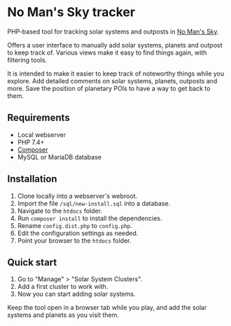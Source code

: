 # No Man's Sky tracker

PHP-based tool for tracking solar systems and outposts in [No Man's Sky](https://www.nomanssky.com/).

Offers a user interface to manually add solar systems, planets and outpost 
to keep track of. Various views make it easy to find things again, with
filtering tools.

It is intended to make it easier to keep track of noteworthy things while
you explore. Add detailed comments on solar systems, planets, outposts and
more. Save the position of planetary POIs to have a way to get back to them. 

## Requirements

- Local webserver
- PHP 7.4+
- [Composer](https://getcomposer.org/)
- MySQL or MariaDB database

## Installation

1) Clone locally into a webserver's webroot.
2) Import the file `/sql/new-install.sql` into a database.
3) Navigate to the `htdocs` folder.
4) Run `composer install` to install the dependencies.
5) Rename `config.dist.php` to `config.php`.
6) Edit the configuration settings as needed.
7) Point your browser to the `htdocs` folder.

## Quick start

1) Go to "Manage" > "Solar System Clusters".
2) Add a first cluster to work with.
3) Now you can start adding solar systems.

Keep the tool open in a browser tab while you play, and add the solar
systems and planets as you visit them.
